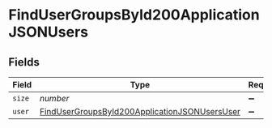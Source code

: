 # FindUserGroupsById200ApplicationJSONUsers


## Fields

| Field                                                                                                                     | Type                                                                                                                      | Required                                                                                                                  | Description                                                                                                               | Example                                                                                                                   |
| ------------------------------------------------------------------------------------------------------------------------- | ------------------------------------------------------------------------------------------------------------------------- | ------------------------------------------------------------------------------------------------------------------------- | ------------------------------------------------------------------------------------------------------------------------- | ------------------------------------------------------------------------------------------------------------------------- |
| `size`                                                                                                                    | *number*                                                                                                                  | :heavy_minus_sign:                                                                                                        | N/A                                                                                                                       | 1                                                                                                                         |
| `user`                                                                                                                    | [FindUserGroupsById200ApplicationJSONUsersUser](../../models/operations/findusergroupsbyid200applicationjsonusersuser.md) | :heavy_minus_sign:                                                                                                        | N/A                                                                                                                       |                                                                                                                           |